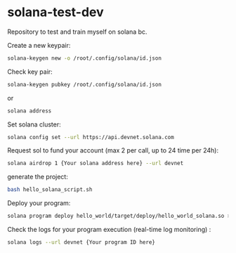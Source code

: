 # solana-test-dev
Repository to test and train myself on solana bc.

Create a new keypair:
```bash
solana-keygen new -o /root/.config/solana/id.json
```

Check key pair: 
```bash
solana-keygen pubkey /root/.config/solana/id.json
```

or

```bash
solana address
```

Set solana cluster:
```bash
solana config set --url https://api.devnet.solana.com
```

Request sol to fund your account (max 2 per call, up to 24 time per 24h):

```bash
solana airdrop 1 {Your solana address here} --url devnet
```

generate the project:

```bash
bash hello_solana_script.sh
```
Deploy your program:

```bash
solana program deploy hello_world/target/deploy/hello_world_solana.so >> program_transac_list.txt
```

Check the logs for your program execution (real-time log monitoring) : 

```bash
solana logs --url devnet {Your program ID here}
```
